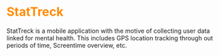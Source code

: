 # <span style="color:darkorange"> StatTreck </span>

StatTreck is a mobile application with the motive of collecting user data linked for mental health. This includes GPS location tracking through out periods of time, Screentime overview, etc.


